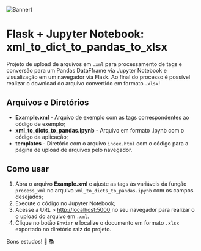 ![Banner](https://github.com/fabioaz8/xml_to_dict_to_pandas_to_xlsx/blob/main/xml_to_dict_to_pandas_to_xlsx.png))

# Flask + Jupyter Notebook: xml_to_dict_to_pandas_to_xlsx

Projeto de upload de arquivos em `.xml` para processamento de tags e conversão para um Pandas DataFframe via Jupyter Notebook e visualização em um navegador via Flask. Ao final do processo é possível realizar o download do arquivo convertido em formato `.xlsx`!

## Arquivos e Diretórios
- **Example.xml** - Arquivo de exemplo com as tags correspondentes ao código de exemplo;
- **xml_to_dicts_to_pandas.ipynb** - Arquivo em formato .ipynb com o código da aplicação;
- **templates** - Diretório com o arquivo `index.html` com o código para a página de upload de arquivos pelo navegador. 

## Como usar
1. Abra o arquivo **Example.xml** e ajuste as tags às variáveis da função `process_xml` no arquivo `xml_to_dicts_to_pandas.ipynb` com os campos desejados;
2. Execute o código no Jupyter Notebook;
3. Acesse a URL > [http://localhost:5000](http://localhost:5000) no seu navegador para realizar o o upload do arquivo em `.xml`.
4. Clique no botão `Enviar` e localize o documento em formato `.xlsx` exportado no diretório raiz do projeto.

Bons estudos! :snake: :books:
